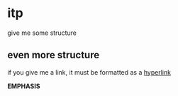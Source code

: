 # itp
give
me
some
structure
## even more structure
if you give me a link, it must be formatted as a [hyperlink](https://tetr.io)

**EMPHASIS**

